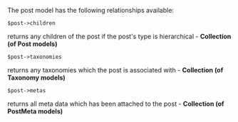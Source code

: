 The post model has the following relationships available:

```
$post->children
```

returns any children of the post if the post's type is hierarchical - **Collection (of Post models)**

```
$post->taxonomies
```

returns any taxonomies which the post is associated with - **Collection (of Taxonomy models)**

```
$post->metas
```

returns all meta data which has been attached to the post - **Collection (of PostMeta models)**